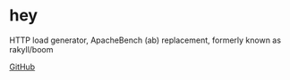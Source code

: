 # hey

HTTP load generator, ApacheBench (ab) replacement, formerly known as rakyll/boom

[GitHub](https://github.com/rakyll/hey)
